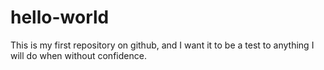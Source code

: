 # hello-world
This is my first repository on github, and I want it to be a test to anything I will do when without confidence.
